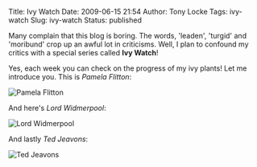 Title: Ivy Watch
Date: 2009-06-15 21:54
Author: Tony Locke
Tags: ivy-watch
Slug: ivy-watch
Status: published

Many complain that this blog is boring. The words, 'leaden', 'turgid' and 'moribund' crop up an awful lot in criticisms. Well, I plan to confound my critics with a special series called **Ivy Watch**!  
  
Yes, each week you can check on the progress of my ivy plants! Let me introduce you. This is *Pamela Flitton*:

![Pamela Flitton]({static}/images/2009/2009-05-09_17_41_48.jpg)  

And here's *Lord Widmerpool*:  

![Lord Widmerpool]({static}/images/2009/2009-05-09_17_42_20.jpg)  

And lastly *Ted Jeavons*:  

![Ted Jeavons]({static}/images/2009/2009-05-09_17_42_42.jpg)
